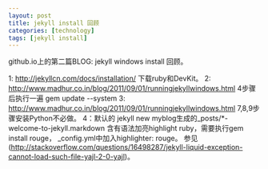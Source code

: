 ```yaml
---
layout: post
title: jekyll install 回顾
categories: [technology]
tags: [jekyll install]
---
```


github.io上的第二篇BLOG: jekyll windows install 回顾。

1: http://jekyllcn.com/docs/installation/ 下载ruby和DevKit。
2: http://www.madhur.co.in/blog/2011/09/01/runningjekyllwindows.html 4步骤后执行一遍 gem update --system
3: http://www.madhur.co.in/blog/2011/09/01/runningjekyllwindows.html 7,8,9步骤安装Python不必做。
4：默认的 jekyll new myblog生成的_posts/*-welcome-to-jekyll.markdown 含有语法加亮highlight ruby，需要执行gem install rouge， _config.yml中加入highlighter: rouge。
   参见(http://stackoverflow.com/questions/16498287/jekyll-liquid-exception-cannot-load-such-file-yajl-2-0-yajl)。


